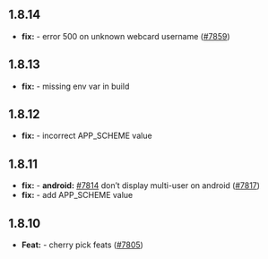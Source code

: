## 1.8.14

* **fix:**  - error 500 on unknown webcard username ([#7859](https://github.com/AzzappApp/azzapp/pull/7859))

## 1.8.13

* **fix:**  - missing env var in build

## 1.8.12

* **fix:**  - incorrect APP_SCHEME value

## 1.8.11

* **fix:**  - **android:** [#7814](https://github.com/AzzappApp/azzapp/pull/7814) don’t display multi-user on android ([#7817](https://github.com/AzzappApp/azzapp/pull/7817))
* **fix:**  - add APP_SCHEME value

## 1.8.10

* **Feat:**  - cherry pick feats ([#7805](https://github.com/AzzappApp/azzapp/pull/7805))